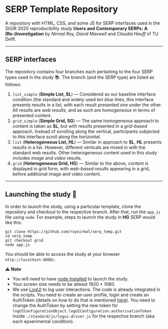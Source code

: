 # SERP Template Repository

A repository with HTML, CSS, and some JS for SERP interfaces used in the SIGIR 2020 reproducibility study **Users and Contemporary SERPs: A (Re-)Investigation** by _Nirmal Roy, David Maxwell_ and _Claudia Hauff_ of TU Delft. 

---

## SERP interfaces

The repository contains four branches each pertaining to the four SERP types used in the study  :books:. The branch (and the SERP type) are listed as follows:

1. `list_simple` (**Simple List, SL**) &mdash; Considered as our baseline interface condition (the standard and widely used _ten blue links_, this interface presents results in a list, with each result presented one under the other. All results are _web results_, and as such are _homogeneous_ in terms of presented content.
2. `grid_simple` (**Simple Grid, SG**) &mdash; The same homogeneous approach to content is taken as **SL**, but with results presented in a _grid-based_ approach. Instead of scrolling along the vertical, participants subjected to this interface scroll along the _horizontal_.
3. `list` (**Heterogeneous List, HL**) &mdash; Similar in approach to **SL**, **HL** presents results in a list. However, different verticals are mixed in with the standard web results. Other heterogeneous content used in this study includes _image_ and _video_ results.
4. `grid` (**Heterogeneous Grid, HG**) &mdash; Similar to the above, content is displayed in grid form, with _web-based results_ appearing in a grid, before additional image and video content.

---

## Launching the study :rocket:

In order to launch the study, using a particular template, clone the repository and checkout to the respective branch. After that, run the `app.js` file using `node`. For example, steps to launch the study in **HG** SERP would like this.

```
git clone https://github.com/roynirmal/serp_temp.git
cd serp_temp
git checkout grid
node app.js
```

You should be able to access the study at your browser `http://localhost:8080/`. 

:warning: **Note**
- You will need to have [node installed](https://nodejs.org/en/download/) to launch the study. 
- Your screen size needs to be atleast 1920 * 1080.
- We use [LogUI](http://logui.ewi.tudelft.nl/#/) to log user interactions. The code is already integrated in the scripts. You need to create an user profile, login and create an AuthToken (details on how to do that is mentioned [here](https://github.com/logui-framework/server/wiki/First-Run-Guide)). You need to change the AuthToken by setting the new token for `logUIConfigurationObject.logUIConfiguration.authorisationToken` inside `./standard/js/logui-driver.js` for the respective branch (aka each epxerimental condition).

